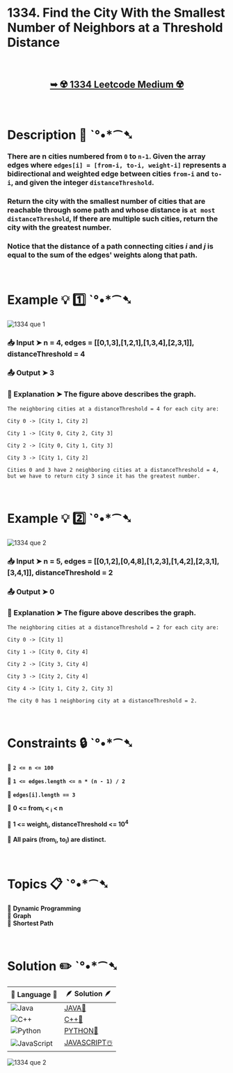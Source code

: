 # 1334. Find the City With the Smallest Number of Neighbors at a Threshold Distance

</br>

<h2 align="center"> 

<a href="https://leetcode.com/problems/find-the-city-with-the-smallest-number-of-neighbors-at-a-threshold-distance/description/?envType=daily-question&envId=2024-07-26"><strong>➥ ☢️ 1334 Leetcode Medium ☢️ </strong></a>
</h2>

</br>

# Description 📜 ˋ°•*⁀➷

### There are n cities numbered from `0` to `n-1`. Given the array edges where `edges[i] = [from-i, to-i, weight-i]` represents a bidirectional and weighted edge between cities `from-i` and `to-i`, and given the integer `distanceThreshold`.

### Return the city with the smallest number of cities that are reachable through some path and whose distance is `at most` `distanceThreshold`, If there are multiple such cities, return the city with the greatest number.

### Notice that the distance of a path connecting cities *i* and *j* is equal to the sum of the edges' weights along that path.

</br>

# Example 💡 1️⃣ ˋ°•*⁀➷

![1334 que 1](https://github.com/user-attachments/assets/4e4ac6fc-0ca1-4f01-9363-dd76bf9926df)

  ### 📥 Input  ➤  n = 4, edges = [[0,1,3],[1,2,1],[1,3,4],[2,3,1]], distanceThreshold = 4

  ### 📤 Output  ➤ 3

  ### 🔦 Explanation  ➤ The figure above describes the graph. 
    The neighboring cities at a distanceThreshold = 4 for each city are:

    City 0 -> [City 1, City 2]

    City 1 -> [City 0, City 2, City 3] 

    City 2 -> [City 0, City 1, City 3] 

    City 3 -> [City 1, City 2] 

    Cities 0 and 3 have 2 neighboring cities at a distanceThreshold = 4, 
    but we have to return city 3 since it has the greatest number.

</br>

# Example 💡 2️⃣ ˋ°•*⁀➷

![1334 que 2](https://github.com/user-attachments/assets/75424340-c54d-444e-a479-9b39410ab4e5)

  ### 📥 Input ➤ n = 5, edges = [[0,1,2],[0,4,8],[1,2,3],[1,4,2],[2,3,1],[3,4,1]], distanceThreshold = 2

  ### 📤 Output  ➤ 0

  ### 🔦 Explanation ➤ The figure above describes the graph. 
    The neighboring cities at a distanceThreshold = 2 for each city are:

    City 0 -> [City 1] 
    
    City 1 -> [City 0, City 4] 
    
    City 2 -> [City 3, City 4] 
    
    City 3 -> [City 2, City 4]
    
    City 4 -> [City 1, City 2, City 3] 
    
    The city 0 has 1 neighboring city at a distanceThreshold = 2.


</br>

# Constraints 🔒 ˋ°•*⁀➷

🔹 **`2 <= n <= 100`** </br>

🔹 **`1 <= edges.length <= n * (n - 1) / 2`** </br>

🔹 **`edges[i].length == 3`** </br>

🔹 **0 <= from<sub>i</sub> < <sub>i</sub> < n** </br>

🔹 **1 <= weight<sub>i</sub>, distanceThreshold <= 10<sup>4</sup>** </br>

🔹 **All pairs (from<sub>i</sub>, to<sub>i</sub>) are distinct.** </br>

</br>

# Topics 📋 ˋ°•*⁀➷

🔸 **Dynamic Programming**  </br>
🔸 **Graph**  </br>
🔸 **Shortest Path**  </br>

</br>

# Solution ✏️ ˋ°•*⁀➷

| 📒 Language 📒  | 🪶 Solution 🪶 |
| ------------- | ------------- |
|  ![Java](https://img.shields.io/badge/java-%23ED8B00.svg?style=for-the-badge&logo=openjdk&logoColor=white)  | [JAVA🍁](https://github.com/Prakhar-002/LEETCODE/blob/main/%F0%9F%93%9C%20Daily%20Challange%20%F0%9F%92%A1/07%20July%20%20%F0%9F%8F%96%EF%B8%8F%202024/26%20-%2007%20-%202024%20---%201334.%20Find%20the%20City%20With%20the%20Smallest%20Number%20of%20Neighbors%20at%20a%20Threshold%20Distance%E2%98%83%EF%B8%8F%20%F0%9F%8D%81%20%F0%9F%8D%B0%20%F0%9F%8E%B2/%F0%9F%8D%81JAVA-1334-FindCitysmallestNghbrAtThreasholdDist.java) |
|  ![C++](https://img.shields.io/badge/c++-%2300599C.svg?style=for-the-badge&logo=c%2B%2B&logoColor=white)  | [C++🎲](https://github.com/Prakhar-002/LEETCODE/blob/main/%F0%9F%93%9C%20Daily%20Challange%20%F0%9F%92%A1/07%20July%20%20%F0%9F%8F%96%EF%B8%8F%202024/26%20-%2007%20-%202024%20---%201334.%20Find%20the%20City%20With%20the%20Smallest%20Number%20of%20Neighbors%20at%20a%20Threshold%20Distance%E2%98%83%EF%B8%8F%20%F0%9F%8D%81%20%F0%9F%8D%B0%20%F0%9F%8E%B2/%F0%9F%8E%B2CPP-1334-FindCitysmallestNghbrAtThreasholdDist.cpp)  |
|  ![Python](https://img.shields.io/badge/python-3670A0?style=for-the-badge&logo=python&logoColor=ffdd54)    | [PYTHON🍰](https://github.com/Prakhar-002/LEETCODE/blob/main/%F0%9F%93%9C%20Daily%20Challange%20%F0%9F%92%A1/07%20July%20%20%F0%9F%8F%96%EF%B8%8F%202024/26%20-%2007%20-%202024%20---%201334.%20Find%20the%20City%20With%20the%20Smallest%20Number%20of%20Neighbors%20at%20a%20Threshold%20Distance%E2%98%83%EF%B8%8F%20%F0%9F%8D%81%20%F0%9F%8D%B0%20%F0%9F%8E%B2/%F0%9F%8D%B0PYTHON-1334-FindCitysmallestNghbrAtThreasholdDist.py) |
| ![JavaScript](https://img.shields.io/badge/javascript-%23323330.svg?style=for-the-badge&logo=javascript&logoColor=%23F7DF1E)   | [JAVASCRIPT☃️](https://github.com/Prakhar-002/LEETCODE/blob/main/%F0%9F%93%9C%20Daily%20Challange%20%F0%9F%92%A1/07%20July%20%20%F0%9F%8F%96%EF%B8%8F%202024/26%20-%2007%20-%202024%20---%201334.%20Find%20the%20City%20With%20the%20Smallest%20Number%20of%20Neighbors%20at%20a%20Threshold%20Distance%E2%98%83%EF%B8%8F%20%F0%9F%8D%81%20%F0%9F%8D%B0%20%F0%9F%8E%B2/%E2%98%83%EF%B8%8FJAVASCRIPT-1334-FindCitysmallestNghbrAtThreasholdDist.js) |

![1334 que 2](https://github.com/user-attachments/assets/ed61fbe6-c3f3-4577-98f8-0c986b8e9294)
